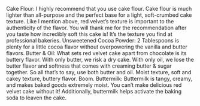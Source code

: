 Cake Flour: I highly recommend that you use cake flour. Cake flour is much lighter than all-purpose and the perfect base for a light, soft-crumbed cake texture. Like I mention above, red velvet’s texture is important to the authenticity of the flavor. You will thank me for the recommendation after you taste how incredibly soft this cake is! It’s the texture you find at professional bakeries. 
Unsweetened Cocoa Powder: 2 Tablespoons is plenty for a little cocoa flavor without overpowering the vanilla and butter flavors.
Butter & Oil: What sets red velvet cake apart from chocolate is its buttery flavor. With only butter, we risk a dry cake. With only oil, we lose the butter flavor and softness that comes with creaming butter & sugar together. So all that’s to say, use both butter and oil. Moist texture, soft and cakey texture, buttery flavor. Boom.
Buttermilk: Buttermilk is tangy, creamy, and makes baked goods extremely moist. You can’t make delicious red velvet cake without it! Additionally, buttermilk helps activate the baking soda to leaven the cake.